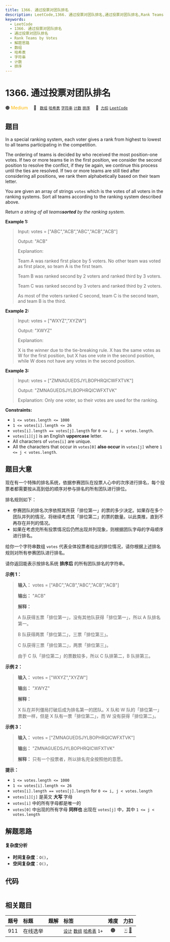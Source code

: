 ```yaml
---
title: 1366. 通过投票对团队排名
description: LeetCode,1366. 通过投票对团队排名,通过投票对团队排名,Rank Teams by Votes,解题思路,数组,哈希表,字符串,计数,排序
keywords:
  - LeetCode
  - 1366. 通过投票对团队排名
  - 通过投票对团队排名
  - Rank Teams by Votes
  - 解题思路
  - 数组
  - 哈希表
  - 字符串
  - 计数
  - 排序
---
```


# 1366. 通过投票对团队排名

🟠 <font color=#ffb800>Medium</font>&emsp; 🔖&ensp; [`数组`](/tag/array.md) [`哈希表`](/tag/hash-table.md) [`字符串`](/tag/string.md) [`计数`](/tag/counting.md) [`排序`](/tag/sorting.md)&emsp; 🔗&ensp;[`力扣`](https://leetcode.cn/problems/rank-teams-by-votes) [`LeetCode`](https://leetcode.com/problems/rank-teams-by-votes)

## 题目

In a special ranking system, each voter gives a rank from highest to lowest to
all teams participating in the competition.

The ordering of teams is decided by who received the most position-one votes.
If two or more teams tie in the first position, we consider the second
position to resolve the conflict, if they tie again, we continue this process
until the ties are resolved. If two or more teams are still tied after
considering all positions, we rank them alphabetically based on their team
letter.

You are given an array of strings `votes` which is the votes of all voters in
the ranking systems. Sort all teams according to the ranking system described
above.

Return _a string of all teams**sorted** by the ranking system_.



**Example 1:**

> Input: votes = ["ABC","ACB","ABC","ACB","ACB"]
> 
> Output: "ACB"
> 
> Explanation: 
> 
> Team A was ranked first place by 5 voters. No other team was voted as first place, so team A is the first team.
> 
> Team B was ranked second by 2 voters and ranked third by 3 voters.
> 
> Team C was ranked second by 3 voters and ranked third by 2 voters.
> 
> As most of the voters ranked C second, team C is the second team, and team B is the third.

**Example 2:**

> Input: votes = ["WXYZ","XYZW"]
> 
> Output: "XWYZ"
> 
> Explanation:
> 
> X is the winner due to the tie-breaking rule. X has the same votes as W for the first position, but X has one vote in the second position, while W does not have any votes in the second position. 

**Example 3:**

> Input: votes = ["ZMNAGUEDSJYLBOPHRQICWFXTVK"]
> 
> Output: "ZMNAGUEDSJYLBOPHRQICWFXTVK"
> 
> Explanation: Only one voter, so their votes are used for the ranking.

**Constraints:**

  * `1 <= votes.length <= 1000`
  * `1 <= votes[i].length <= 26`
  * `votes[i].length == votes[j].length` for `0 <= i, j < votes.length`.
  * `votes[i][j]` is an English **uppercase** letter.
  * All characters of `votes[i]` are unique.
  * All the characters that occur in `votes[0]` **also occur** in `votes[j]` where `1 <= j < votes.length`.


## 题目大意

现在有一个特殊的排名系统，依据参赛团队在投票人心中的次序进行排名，每个投票者都需要按从高到低的顺序对参与排名的所有团队进行排位。

排名规则如下：

  * 参赛团队的排名次序依照其所获「排位第一」的票的多少决定。如果存在多个团队并列的情况，将继续考虑其「排位第二」的票的数量。以此类推，直到不再存在并列的情况。
  * 如果在考虑完所有投票情况后仍然出现并列现象，则根据团队字母的字母顺序进行排名。

给你一个字符串数组 `votes` 代表全体投票者给出的排位情况，请你根据上述排名规则对所有参赛团队进行排名。

请你返回能表示按排名系统 **排序后** 的所有团队排名的字符串。



**示例 1：**

> 
> 
> 
> 
> 
> **输入：** votes = ["ABC","ACB","ABC","ACB","ACB"]
> 
> **输出：** "ACB"
> 
> **解释：**
> 
> A 队获得五票「排位第一」，没有其他队获得「排位第一」，所以 A 队排名第一。
> 
> B 队获得两票「排位第二」，三票「排位第三」。
> 
> C 队获得三票「排位第二」，两票「排位第三」。
> 
> 由于 C 队「排位第二」的票数较多，所以 C 队排第二，B 队排第三。
> 
> 

**示例 2：**

> 
> 
> 
> 
> 
> **输入：** votes = ["WXYZ","XYZW"]
> 
> **输出：** "XWYZ"
> 
> **解释：**
> 
> X 队在并列僵局打破后成为排名第一的团队。X 队和 W 队的「排位第一」票数一样，但是 X 队有一票「排位第二」，而 W 没有获得「排位第二」。 
> 
> 

**示例 3：**

> 
> 
> 
> 
> 
> **输入：** votes = ["ZMNAGUEDSJYLBOPHRQICWFXTVK"]
> 
> **输出：** "ZMNAGUEDSJYLBOPHRQICWFXTVK"
> 
> **解释：** 只有一个投票者，所以排名完全按照他的意愿。
> 
> 



**提示：**

  * `1 <= votes.length <= 1000`
  * `1 <= votes[i].length <= 26`
  * `votes[i].length == votes[j].length` for `0 <= i, j < votes.length`
  * `votes[i][j]` 是英文 **大写** 字母
  * `votes[i]` 中的所有字母都是唯一的
  * `votes[0]` 中出现的所有字母 **同样也** 出现在 `votes[j]` 中，其中 `1 <= j < votes.length`


## 解题思路

#### 复杂度分析

- **时间复杂度**：`O()`，
- **空间复杂度**：`O()`，

## 代码

```javascript

```

## 相关题目

<!-- prettier-ignore -->
| 题号 | 标题 | 题解 | 标签 | 难度 | 力扣 |
| :------: | :------ | :------: | :------ | :------: | :------: |
| 911 | 在线选举 |  |  [`设计`](/tag/design.md) [`数组`](/tag/array.md) [`哈希表`](/tag/hash-table.md) `1+` | 🟠 | [🀄️](https://leetcode.cn/problems/online-election) [🔗](https://leetcode.com/problems/online-election) |